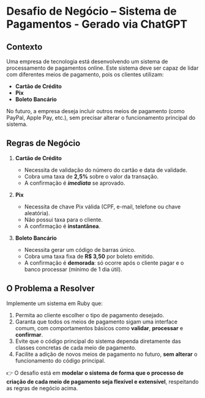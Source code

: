 # Desafio de Negócio – Sistema de Pagamentos - Gerado via ChatGPT

## Contexto

Uma empresa de tecnologia está desenvolvendo um sistema de processamento de pagamentos online. Este sistema deve ser capaz de lidar com diferentes meios de pagamento, pois os clientes utilizam:

- **Cartão de Crédito**
- **Pix**
- **Boleto Bancário**

No futuro, a empresa deseja incluir outros meios de pagamento (como PayPal, Apple Pay, etc.), sem precisar alterar o funcionamento principal do sistema.

## Regras de Negócio

1. **Cartão de Crédito**
    - Necessita de validação do número do cartão e data de validade.
    - Cobra uma taxa de **2,5%** sobre o valor da transação.
    - A confirmação é ***imediata*** se aprovado.

2. **Pix**
    - Necessita de chave Pix válida (CPF, e-mail, telefone ou chave aleatória).
    - Não possui taxa para o cliente.
    - A confirmação é **instantânea**.

3. **Boleto Bancário**
    - Necessita gerar um código de barras único.
    - Cobra uma taxa fixa de **R$ 3,50** por boleto emitido.
    - A confirmação é **demorada**: só ocorre após o cliente pagar e o banco processar (mínimo de 1 dia útil).

## O Problema a Resolver

Implemente um sistema em Ruby que:

1. Permita ao cliente escolher o tipo de pagamento desejado.
2. Garanta que todos os meios de pagamento sigam uma interface comum, com comportamentos básicos como **validar**, **processar** e **confirmar**.
3. Evite que o código principal do sistema dependa diretamente das classes concretas de cada meio de pagamento.
4. Facilite a adição de novos meios de pagamento no futuro, **sem alterar** o funcionamento do código principal.

👉 O desafio está em **modelar o sistema de forma que o processo de criação de cada meio de pagamento seja flexível e extensível**, respeitando as regras de negócio acima.